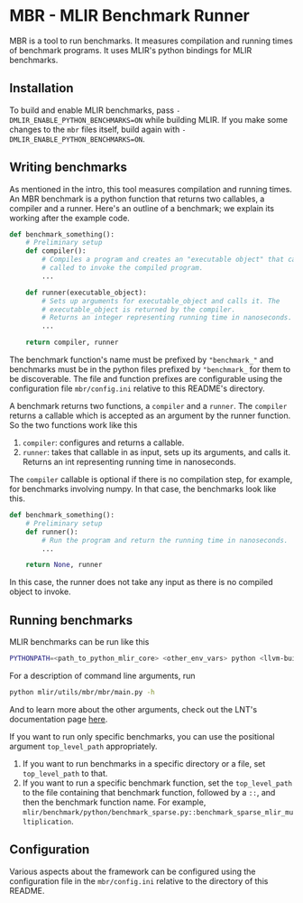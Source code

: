 # MBR - MLIR Benchmark Runner
MBR is a tool to run benchmarks. It measures compilation and running times of
benchmark programs. It uses MLIR's python bindings for MLIR benchmarks.

## Installation
To build and enable MLIR benchmarks, pass `-DMLIR_ENABLE_PYTHON_BENCHMARKS=ON`
while building MLIR. If you make some changes to the `mbr` files itself, build
again with `-DMLIR_ENABLE_PYTHON_BENCHMARKS=ON`.

## Writing benchmarks
As mentioned in the intro, this tool measures compilation and running times.
An MBR benchmark is a python function that returns two callables, a compiler
and a runner. Here's an outline of a benchmark; we explain its working after
the example code.

```python
def benchmark_something():
    # Preliminary setup
    def compiler():
        # Compiles a program and creates an "executable object" that can be
        # called to invoke the compiled program.
        ...

    def runner(executable_object):
        # Sets up arguments for executable_object and calls it. The
        # executable_object is returned by the compiler.
        # Returns an integer representing running time in nanoseconds.
        ...

    return compiler, runner
```

The benchmark function's name must be prefixed by `"benchmark_"` and benchmarks
must be in the  python files prefixed by `"benchmark_` for them to be
discoverable. The file and function prefixes are configurable using the
configuration file `mbr/config.ini` relative to this  README's directory.

A benchmark returns two functions, a `compiler` and a `runner`. The `compiler`
returns a callable which is accepted as an argument by the runner function.
So the two functions work like this
1. `compiler`: configures and returns a callable.
2. `runner`: takes that callable in as input, sets up its arguments, and calls
    it. Returns an int representing running time in nanoseconds.

The `compiler` callable is optional if there is no compilation step, for
example, for benchmarks involving numpy. In that case, the benchmarks look
like this.

```python
def benchmark_something():
    # Preliminary setup
    def runner():
        # Run the program and return the running time in nanoseconds.
        ...

    return None, runner
```
In this case, the runner does not take any input as there is no compiled object
to invoke.

## Running benchmarks
MLIR benchmarks can be run like this

```bash
PYTHONPATH=<path_to_python_mlir_core> <other_env_vars> python <llvm-build-path>/bin/mlir-mbr --machine <machine_identifier> --revision <revision_string> --result-stdout <path_to_start_search_for_benchmarks>
```
For a description of command line arguments, run

```bash
python mlir/utils/mbr/mbr/main.py -h
```
And to learn more about the other arguments, check out the LNT's
documentation page [here](https://llvm.org/docs/lnt/concepts.html).

If you want to run only specific benchmarks, you can use the positional argument
`top_level_path` appropriately.

1. If you want to run benchmarks in a specific directory or a file, set
   `top_level_path` to that.
2. If you want to run a specific benchmark function, set the `top_level_path` to 
   the file containing that benchmark function, followed by a `::`, and then the
   benchmark function name. For example, `mlir/benchmark/python/benchmark_sparse.py::benchmark_sparse_mlir_multiplication`.

## Configuration
Various aspects about the framework can be configured using the configuration
file in the `mbr/config.ini` relative to the directory of this README.

